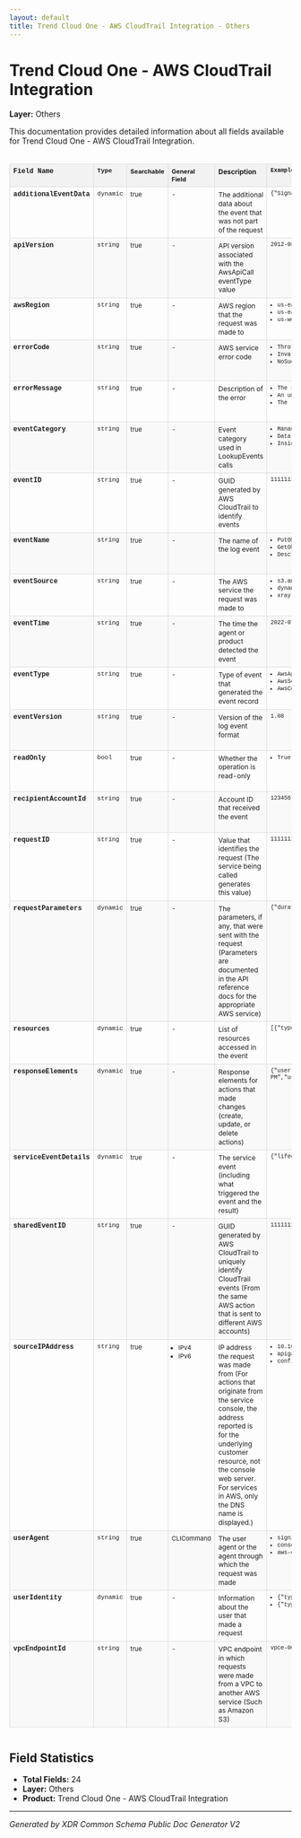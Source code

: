 ```yaml
---
layout: default
title: Trend Cloud One - AWS CloudTrail Integration - Others
---
```


# Trend Cloud One - AWS CloudTrail Integration
**Layer:** Others

This documentation provides detailed information about all fields available for Trend Cloud One - AWS CloudTrail Integration.

<style>

.table-container {
  width: 100%;
  overflow-x: auto;
  margin: 20px 0;
}

.property-table {
  width: 100%;
  border-collapse: collapse;
  font-size: 13px;
  table-layout: fixed;
}

.property-table th,
.property-table td {
  border: 1px solid #ddd;
  padding: 6px;
  text-align: left;
  vertical-align: top;
  word-wrap: break-word;
  overflow-wrap: break-word;
}

.property-table th {
  background-color: #f2f2f2;
  font-weight: bold;
  position: sticky;
  top: 0;
  z-index: 10;
}

.property-table tr:nth-child(even) {
  background-color: #f9f9f9;
}

.property-table tr:hover {
  background-color: #f5f5f5;
}

.field-name {
  width: 11%;
  font-family: 'Courier New', monospace;
  font-weight: bold;
  font-size: 12px;
}

.type {
  width: 7%;
  font-family: 'Courier New', monospace;
  font-size: 11px;
}

.searchable {
  width: 8%;
  text-align: center;
  font-size: 11px;
}

.general-field {
  width: 11%;
  text-align: center;
  font-size: 11px;
}

.description {
  width: 23%;
  line-height: 1.3;
  font-size: 12px;
}

.example {
  width: 18%;
  font-family: 'Courier New', monospace;
  font-size: 10px;
  line-height: 1.2;
}

.products {
  width: 22%;
  font-size: 10px;
}

.example ul, .searchable ul, .general-field ul, .products ul {
  margin: 0;
  padding-left: 12px;
  list-style-type: disc;
}

.example li, .searchable li, .general-field li, .products li {
  margin: 1px 0;
  word-break: break-word;
}

/* Responsive design */
@media screen and (max-width: 1200px) {
  .property-table {
    font-size: 12px;
  }
  
  .field-name {
    width: 11%;
  }
  
  .type {
    width: 7%;
  }
  
  .searchable {
    width: 8%;
  }
  
  .general-field {
    width: 11%;
  }
  
  .description {
    width: 23%;
  }
  
  .example {
    width: 18%;
  }
  
  .products {
    width: 22%;
  }
}

@media screen and (max-width: 768px) {
  .property-table {
    font-size: 11px;
  }
  
  .property-table th,
  .property-table td {
    padding: 4px;
  }
  
  .field-name {
    width: 11%;
    font-size: 11px;
  }
  
  .type {
    width: 7%;
    font-size: 10px;
  }
  
  .searchable {
    width: 8%;
    font-size: 10px;
  }
  
  .general-field {
    width: 11%;
    font-size: 10px;
  }
  
  .description {
    width: 23%;
    font-size: 11px;
  }
  
  .example {
    width: 18%;
    font-size: 9px;
  }
  
  .products {
    width: 22%;
    font-size: 9px;
  }
}

</style>

<div class="table-container">

<table class="property-table">
  <thead>
    <tr>
      <th class="field-name">Field Name</th>
      <th class="type">Type</th>
      <th class="searchable">Searchable</th>
      <th class="general-field">General Field</th>
      <th class="description">Description</th>
      <th class="example">Example</th>
      <th class="products">Products</th>
    </tr>
  </thead>
  <tbody>
    <tr>
      <td class="field-name">additionalEventData</td>
      <td class="type">dynamic</td>
      <td class="searchable">true</td>
      <td class="general-field">-</td>
      <td class="description">The additional data about the event that was not part of the request</td>
      <td class="example">{&quot;SignatureVersion&quot;:&quot;SigV4&quot;,&quot;CipherSuite&quot;:&quot;ECDHE-RSA-AES128-GCM-SHA256&quot;}</td>
      <td class="products">Trend Cloud One - AWS CloudTrail Integration</td>
    </tr>
    <tr>
      <td class="field-name">apiVersion</td>
      <td class="type">string</td>
      <td class="searchable">true</td>
      <td class="general-field">-</td>
      <td class="description">API version associated with the AwsApiCall eventType value</td>
      <td class="example">2012-08-10</td>
      <td class="products">Trend Cloud One - AWS CloudTrail Integration</td>
    </tr>
    <tr>
      <td class="field-name">awsRegion</td>
      <td class="type">string</td>
      <td class="searchable">true</td>
      <td class="general-field">-</td>
      <td class="description">AWS region that the request was made to</td>
      <td class="example">
        <ul>
          <li>us-east-1</li>
          <li>us-east-2</li>
          <li>us-west-1</li>
        </ul>
      </td>
      <td class="products">Trend Cloud One - AWS CloudTrail Integration</td>
    </tr>
    <tr>
      <td class="field-name">errorCode</td>
      <td class="type">string</td>
      <td class="searchable">true</td>
      <td class="general-field">-</td>
      <td class="description">AWS service error code</td>
      <td class="example">
        <ul>
          <li>ThrottlingException</li>
          <li>InvalidParameterValueException</li>
          <li>NoSuchLifecycleConfiguration</li>
        </ul>
      </td>
      <td class="products">Trend Cloud One - AWS CloudTrail Integration</td>
    </tr>
    <tr>
      <td class="field-name">errorMessage</td>
      <td class="type">string</td>
      <td class="searchable">true</td>
      <td class="general-field">-</td>
      <td class="description">Description of the error</td>
      <td class="example">
        <ul>
          <li>The specified bucket does not have a website configuration</li>
          <li>An unknown error occurred</li>
          <li>The lifecycle configuration does not exist</li>
        </ul>
      </td>
      <td class="products">Trend Cloud One - AWS CloudTrail Integration</td>
    </tr>
    <tr>
      <td class="field-name">eventCategory</td>
      <td class="type">string</td>
      <td class="searchable">true</td>
      <td class="general-field">-</td>
      <td class="description">Event category used in LookupEvents calls</td>
      <td class="example">
        <ul>
          <li>Management</li>
          <li>Data</li>
          <li>Insight</li>
        </ul>
      </td>
      <td class="products">Trend Cloud One - AWS CloudTrail Integration</td>
    </tr>
    <tr>
      <td class="field-name">eventID</td>
      <td class="type">string</td>
      <td class="searchable">true</td>
      <td class="general-field">-</td>
      <td class="description">GUID generated by AWS CloudTrail to identify events</td>
      <td class="example">11111111-1111-1111-1111-111111111111</td>
      <td class="products">Trend Cloud One - AWS CloudTrail Integration</td>
    </tr>
    <tr>
      <td class="field-name">eventName</td>
      <td class="type">string</td>
      <td class="searchable">true</td>
      <td class="general-field">-</td>
      <td class="description">The name of the log event</td>
      <td class="example">
        <ul>
          <li>PutObject</li>
          <li>GetObject</li>
          <li>DescribeTable</li>
        </ul>
      </td>
      <td class="products">Trend Cloud One - AWS CloudTrail Integration</td>
    </tr>
    <tr>
      <td class="field-name">eventSource</td>
      <td class="type">string</td>
      <td class="searchable">true</td>
      <td class="general-field">-</td>
      <td class="description">The AWS service the request was made to</td>
      <td class="example">
        <ul>
          <li>s3.amazonaws.com</li>
          <li>dynamodb.amazonaws.com</li>
          <li>xray.amazonaws.com</li>
        </ul>
      </td>
      <td class="products">Trend Cloud One - AWS CloudTrail Integration</td>
    </tr>
    <tr>
      <td class="field-name">eventTime</td>
      <td class="type">string</td>
      <td class="searchable">true</td>
      <td class="general-field">-</td>
      <td class="description">The time the agent or product detected the event</td>
      <td class="example">2022-07-06T22:28:06+00:00</td>
      <td class="products">Trend Cloud One - AWS CloudTrail Integration</td>
    </tr>
    <tr>
      <td class="field-name">eventType</td>
      <td class="type">string</td>
      <td class="searchable">true</td>
      <td class="general-field">-</td>
      <td class="description">Type of event that generated the event record</td>
      <td class="example">
        <ul>
          <li>AwsApiCall</li>
          <li>AwsServiceEvent</li>
          <li>AwsConsoleAction</li>
        </ul>
      </td>
      <td class="products">Trend Cloud One - AWS CloudTrail Integration</td>
    </tr>
    <tr>
      <td class="field-name">eventVersion</td>
      <td class="type">string</td>
      <td class="searchable">true</td>
      <td class="general-field">-</td>
      <td class="description">Version of the log event format</td>
      <td class="example">1.08</td>
      <td class="products">Trend Cloud One - AWS CloudTrail Integration</td>
    </tr>
    <tr>
      <td class="field-name">readOnly</td>
      <td class="type">bool</td>
      <td class="searchable">true</td>
      <td class="general-field">-</td>
      <td class="description">Whether the operation is read-only</td>
      <td class="example">
        <ul>
          <li>True</li>
        </ul>
      </td>
      <td class="products">Trend Cloud One - AWS CloudTrail Integration</td>
    </tr>
    <tr>
      <td class="field-name">recipientAccountId</td>
      <td class="type">string</td>
      <td class="searchable">true</td>
      <td class="general-field">-</td>
      <td class="description">Account ID that received the event</td>
      <td class="example">123456789012</td>
      <td class="products">Trend Cloud One - AWS CloudTrail Integration</td>
    </tr>
    <tr>
      <td class="field-name">requestID</td>
      <td class="type">string</td>
      <td class="searchable">true</td>
      <td class="general-field">-</td>
      <td class="description">Value that identifies the request (The service being called generates this value)</td>
      <td class="example">11111111-1111-1111-1111-111111111111</td>
      <td class="products">Trend Cloud One - AWS CloudTrail Integration</td>
    </tr>
    <tr>
      <td class="field-name">requestParameters</td>
      <td class="type">dynamic</td>
      <td class="searchable">true</td>
      <td class="general-field">-</td>
      <td class="description">The parameters, if any, that were sent with the request (Parameters are documented in the API reference docs for the appropriate AWS service)</td>
      <td class="example">{&quot;durationSeconds&quot;: 3600, &quot;roleSessionName&quot;:&quot;BackplaneAssumeRoleSession&quot;}</td>
      <td class="products">Trend Cloud One - AWS CloudTrail Integration</td>
    </tr>
    <tr>
      <td class="field-name">resources</td>
      <td class="type">dynamic</td>
      <td class="searchable">true</td>
      <td class="general-field">-</td>
      <td class="description">List of resources accessed in the event</td>
      <td class="example">[{&quot;type&quot;:&quot;AWS::S3::Object&quot;,&quot;ARN&quot;:&quot;arn:aws:s3:::your-bucket/file.txt&quot;}]</td>
      <td class="products">Trend Cloud One - AWS CloudTrail Integration</td>
    </tr>
    <tr>
      <td class="field-name">responseElements</td>
      <td class="type">dynamic</td>
      <td class="searchable">true</td>
      <td class="general-field">-</td>
      <td class="description">Response elements for actions that made changes (create, update, or delete actions)</td>
      <td class="example">{&quot;user&quot;:{&quot;createDate&quot;:&quot;Mar 24, 2014 9:11:59 PM&quot;,&quot;userName&quot;:&quot;Bob&quot;,&quot;arn&quot;:&quot;arn:aws:iam::123456789012:user/Bob&quot;,&quot;path&quot;:&quot;/&quot;,&quot;userId&quot;:&quot;EXAMPLEUSERID&quot;}}</td>
      <td class="products">Trend Cloud One - AWS CloudTrail Integration</td>
    </tr>
    <tr>
      <td class="field-name">serviceEventDetails</td>
      <td class="type">dynamic</td>
      <td class="searchable">true</td>
      <td class="general-field">-</td>
      <td class="description">The service event (including what triggered the event and the result)</td>
      <td class="example">{&quot;lifecycleEventPolicy&quot;:{&quot;policyVersion&quot;:1,&quot;policyId&quot;:&quot;11111111-1111-1111-1111-111111111111&quot;}}</td>
      <td class="products">Trend Cloud One - AWS CloudTrail Integration</td>
    </tr>
    <tr>
      <td class="field-name">sharedEventID</td>
      <td class="type">string</td>
      <td class="searchable">true</td>
      <td class="general-field">-</td>
      <td class="description">GUID generated by AWS CloudTrail to uniquely identify CloudTrail events (From the same AWS action that is sent to different AWS accounts)</td>
      <td class="example">11111111-1111-1111-1111-111111111111</td>
      <td class="products">Trend Cloud One - AWS CloudTrail Integration</td>
    </tr>
    <tr>
      <td class="field-name">sourceIPAddress</td>
      <td class="type">string</td>
      <td class="searchable">true</td>
      <td class="general-field">
        <ul>
          <li>IPv4</li>
          <li>IPv6</li>
        </ul>
      </td>
      <td class="description">IP address the request was made from (For actions that originate from the service console, the address reported is for the underlying customer resource, not the console web server. For services in AWS, only the DNS name is displayed.)</td>
      <td class="example">
        <ul>
          <li>10.10.10.10</li>
          <li>apigateway.amazonaws.com</li>
          <li>config.amazonaws.com</li>
        </ul>
      </td>
      <td class="products">Trend Cloud One - AWS CloudTrail Integration</td>
    </tr>
    <tr>
      <td class="field-name">userAgent</td>
      <td class="type">string</td>
      <td class="searchable">true</td>
      <td class="general-field">CLICommand</td>
      <td class="description">The user agent or the agent through which the request was made</td>
      <td class="example">
        <ul>
          <li>signin.amazonaws.com</li>
          <li>console.amazonaws.com</li>
          <li>aws-cli/1.3.23 Python/2.7.6 Linux/2.6.18-164.el5</li>
        </ul>
      </td>
      <td class="products">Trend Cloud One - AWS CloudTrail Integration</td>
    </tr>
    <tr>
      <td class="field-name">userIdentity</td>
      <td class="type">dynamic</td>
      <td class="searchable">true</td>
      <td class="general-field">-</td>
      <td class="description">Information about the user that made a request</td>
      <td class="example">
        <ul>
          <li>{&quot;type&quot;:&quot;AWSService&quot;,&quot;invokedBy&quot;:&quot;apigateway.amazonaws.com&quot;}</li>
          <li>{&quot;type&quot;:&quot;AWSService&quot;,&quot;invokedBy&quot;:&quot;lambda.amazonaws.com&quot;}</li>
        </ul>
      </td>
      <td class="products">Trend Cloud One - AWS CloudTrail Integration</td>
    </tr>
    <tr>
      <td class="field-name">vpcEndpointId</td>
      <td class="type">string</td>
      <td class="searchable">true</td>
      <td class="general-field">-</td>
      <td class="description">VPC endpoint in which requests were made from a VPC to another AWS service (Such as Amazon S3)</td>
      <td class="example">vpce-00000000000000000</td>
      <td class="products">Trend Cloud One - AWS CloudTrail Integration</td>
    </tr>
  </tbody>
</table>
</div>

## Field Statistics
- **Total Fields:** 24
- **Layer:** Others
- **Product:** Trend Cloud One - AWS CloudTrail Integration

---
*Generated by XDR Common Schema Public Doc Generator V2*
